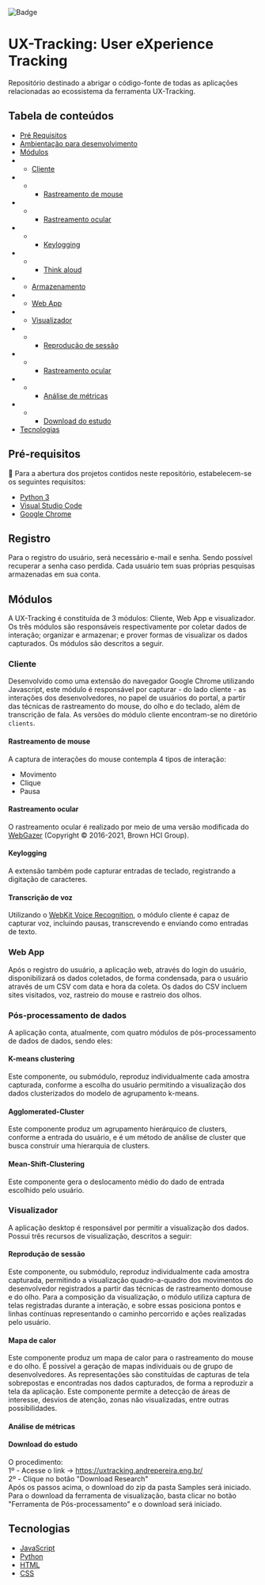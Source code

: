 ![Badge](https://img.shields.io/badge/VS%20Code-1.60-information?style=flat&logo=Visual-Studio-Code&logoColor=white&color=007ACC)
 # UX-Tracking: User eXperience Tracking
Repositório destinado a abrigar o código-fonte de todas as aplicações relacionadas ao ecossistema da ferramenta UX-Tracking.

## Tabela de conteúdos

*  [Pré Requisitos](Pré-requisitos)
*  [Ambientação para desenvolvimento](#dev)
*  [Módulos](#Módulos)
* * [Cliente](#cliente)
* * * [Rastreamento de mouse](#rastreamento-de-mouse)
* * * [Rastreamento ocular](#rastreamento-ocular)
* * * [Keylogging](#keylogging)
* * * [Think aloud](#Transcrição-de-voz)
* * [Armazenamento](#armazenamento)
* * [Web App](#Web-App)
* * [Visualizador](#Visualizador)
* * * [Reprodução de sessão](#reproducao-de-sessao)
* * * [Rastreamento ocular](#rastreamento-ocular)
* * * [Análise de métricas](#analise-de-metricas)
* * * [Download do estudo](#download-do-estudo)
*  [Tecnologias](#tecnologias)

 ## Pré-requisitos

📃 Para a abertura dos projetos contidos neste repositório, estabelecem-se os seguintes requisitos:

*  [Python 3](https://www.python.org/)
*  [Visual Studio Code](https://code.visualstudio.com/download)
*  [Google Chrome](https://www.google.com/chrome/)

## 


## Registro
Para o registro do usuário, será necessário e-mail e senha. Sendo possível recuperar a senha caso perdida. Cada usuário tem suas próprias pesquisas armazenadas em sua conta.
## Módulos
A UX-Tracking é constituída de 3 módulos: Cliente, Web App e visualizador. Os três módulos são responsáveis respectivamente por coletar dados de interação; organizar e armazenar; e prover formas de visualizar os dados capturados. Os módulos são descritos a seguir.
### Cliente
Desenvolvido como uma extensão do navegador Google Chrome utilizando Javascript, este módulo é responsável por capturar - do lado cliente - as interações dos desenvolvedores, no papel de usuários do portal, a partir das técnicas de rastreamento do mouse, do olho e do teclado, além de transcrição de fala. As versões do módulo cliente encontram-se no diretório `clients`.


#### Rastreamento de mouse
A captura de interações do mouse contempla 4 tipos de interação:
* Movimento
* Clique
* Pausa
#### Rastreamento ocular
O rastreamento ocular é realizado por meio de uma versão modificada do [WebGazer](https://github.com/brownhci/WebGazer) (Copyright © 2016-2021, Brown HCI Group).
#### Keylogging
A extensão também pode capturar entradas de teclado, registrando a digitação de caracteres.
#### Transcrição de voz
Utilizando o [WebKit Voice Recognition](https://developer.mozilla.org/en-US/docs/Web/API/SpeechRecognition), o módulo cliente é capaz de capturar voz, incluindo pausas, transcrevendo e enviando como entradas de texto.

### Web App
Após o registro do usuário, a aplicação web, através do login do usuário, disponibilizará os dados coletados, de forma condensada, para o usuário através de um CSV com data e hora da coleta. Os dados do CSV incluem sites visitados, voz, rastreio do mouse e rastreio dos olhos. 

### Pós-processamento de dados
A aplicação conta, atualmente, com quatro módulos de pós-processamento de dados de dados, sendo eles:
#### K-means clustering
Este componente, ou submódulo, reproduz individualmente cada amostra capturada, conforme a escolha do usuário permitindo a visualização dos dados clusterizados do modelo de agrupamento k-means.
#### Agglomerated-Cluster
Este componente produz um agrupamento hierárquico de clusters, conforme a entrada do usuário, e é um método de análise de cluster que busca construir uma hierarquia de clusters.
#### Mean-Shift-Clustering
Este componente gera o deslocamento médio do dado de entrada escolhido pelo usuário.

### Visualizador
A aplicação desktop é responsável por permitir a visualização dos dados. Possui três recursos de visualização, descritos a seguir:
#### Reprodução de sessão
Este componente, ou submódulo, reproduz individualmente cada amostra capturada, permitindo a visualização quadro-a-quadro dos movimentos do desenvolvedor registrados a partir das técnicas de rastreamento domouse e do olho. Para a composição da visualização, o módulo utiliza captura de telas registradas durante a interação, e sobre essas posiciona pontos e linhas contínuas representando o caminho percorrido e ações realizadas pelo usuário.
#### Mapa de calor
Este componente produz um mapa de calor para o rastreamento do mouse e do olho. É possível a geração de mapas individuais ou de grupo de desenvolvedores. As representações são constituídas de capturas de tela sobrepostas e encontradas nos dados capturados, de forma a reproduzir a tela da aplicação. Este componente permite a detecção de áreas de interesse, desvios de atenção, zonas não visualizadas, entre outras possibilidades.
#### Análise de métricas

#### Download do estudo
O procedimento:<br/>
1º - Acesse o link -> https://uxtracking.andrepereira.eng.br/ <br/>
2º - Clique no botão "Download Research" <br/>
Após os passos acima, o download do zip da pasta Samples será iniciado. <br/>
Para o download da ferramenta de visualização, basta clicar no botão "Ferramenta de Pós-processamento" e o download será iniciado. <br>
## Tecnologias
* [JavaScript](https://www.javascript.com/)
* [Python](https://www.python.org/)
* [HTML](https://developer.mozilla.org/pt-BR/docs/Web/HTML)
* [CSS](https://developer.mozilla.org/pt-BR/docs/Web/CSS)
